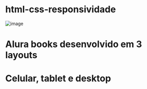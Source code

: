 # html-css-responsividade

![image](https://github.com/user-attachments/assets/dde6f693-8799-4bb7-9763-edd8494228a6)

# Alura books desenvolvido em 3 layouts
# Celular, tablet e desktop

